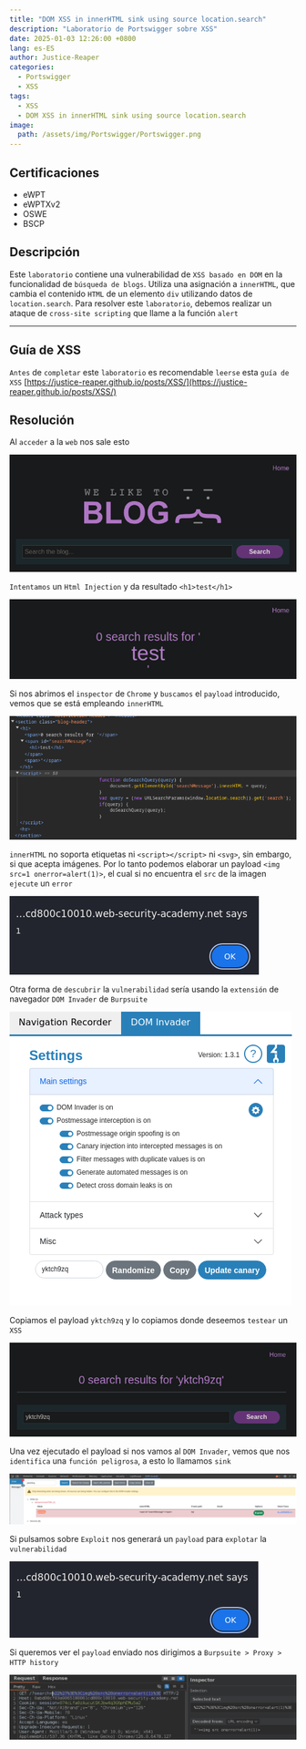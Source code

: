 ```yaml
---
title: "DOM XSS in innerHTML sink using source location.search"
description: "Laboratorio de Portswigger sobre XSS"
date: 2025-01-03 12:26:00 +0800
lang: es-ES
author: Justice-Reaper
categories:
  - Portswigger
  - XSS
tags:
  - XSS
  - DOM XSS in innerHTML sink using source location.search
image:
  path: /assets/img/Portswigger/Portswigger.png
---
```


## Certificaciones

- eWPT
- eWPTXv2
- OSWE
- BSCP
  
## Descripción

Este `laboratorio` contiene una vulnerabilidad de `XSS basado en DOM` en la funcionalidad de `búsqueda de blogs`. Utiliza una asignación a `innerHTML`, que cambia el contenido `HTML` de un elemento `div` utilizando datos de `location.search`. Para resolver este `laboratorio`, debemos realizar un ataque de `cross-site scripting` que llame a la función `alert`

---

## Guía de XSS

`Antes` de `completar` este `laboratorio` es recomendable `leerse` esta `guía de XSS` [https://justice-reaper.github.io/posts/XSS/](https://justice-reaper.github.io/posts/XSS/)

## Resolución

Al `acceder` a la `web` nos sale esto

![](/assets/img/XSS-Lab-4/image_1.png)

`Intentamos` un `Html Injection` y da resultado `<h1>test</h1>`

![](/assets/img/XSS-Lab-4/image_2.png)

Si nos abrimos el `inspector` de `Chrome` y `buscamos` el `payload` introducido, vemos que se está empleando `innerHTML`

![](/assets/img/XSS-Lab-4/image_3.png)

`innerHTML` no soporta etiquetas ni `<script></script>` ni `<svg>`, sin embargo, si que acepta imágenes. Por lo tanto podemos elaborar un payload `<img src=1 onerror=alert(1)>`, el cual si no encuentra el `src` de la imagen `ejecute` un `error`

![](/assets/img/XSS-Lab-4/image_4.png)

Otra forma de `descubrir` la `vulnerabilidad` sería usando la `extensión` de navegador `DOM Invader` de `Burpsuite`

![](/assets/img/XSS-Lab-4/image_5.png)

Copiamos el payload `yktch9zq` y lo copiamos donde deseemos `testear` un `XSS`

![](/assets/img/XSS-Lab-4/image_6.png)

Una vez ejecutado el payload si nos vamos al `DOM Invader`, vemos que nos `identifica` una `función peligrosa`, a esto lo llamamos `sink`

![](/assets/img/XSS-Lab-4/image_7.png)

Si pulsamos sobre `Exploit` nos generará un `payload` para `explotar` la `vulnerabilidad`

![](/assets/img/XSS-Lab-4/image_8.png)

Si queremos ver el `payload` enviado nos dirigimos a `Burpsuite > Proxy > HTTP history`

![](/assets/img/XSS-Lab-4/image_9.png)
